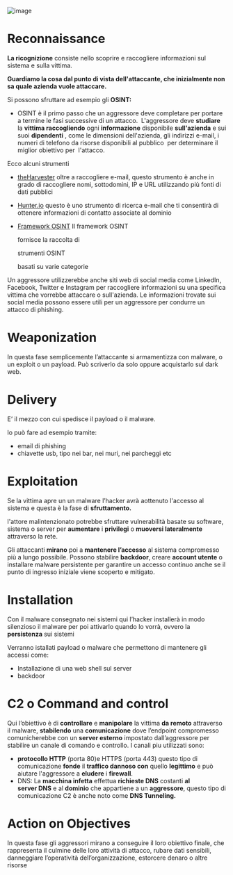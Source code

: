 ![image](https://github.com/user-attachments/assets/fc9af464-731e-468d-9592-fbf1a4975963)


# Reconnaissance

**La ricognizione** consiste nello scoprire e raccogliere informazioni sul sistema e sulla vittima.

**Guardiamo la cosa dal punto di vista dell'attaccante, che inizialmente non sa quale azienda vuole attaccare.** 

Si possono sfruttare ad esempio gli **OSINT:** 

- OSINT è il primo passo che un aggressore deve completare per portare a termine le fasi successive di un attacco.  L'aggressore deve **studiare** la **vittima raccogliendo** ogni **informazione** disponibile **sull'azienda** e sui suoi **dipendenti** , come le dimensioni dell'azienda, gli indirizzi e-mail, i numeri di telefono da risorse disponibili al pubblico  per determinare il miglior obiettivo per  l'attacco.

Ecco alcuni strumenti 

- [theHarvester](https://github.com/laramies/theHarvester) oltre a raccogliere e-mail, questo strumento è anche in grado di raccogliere nomi, sottodomini, IP e URL utilizzando più fonti di dati pubblici
- [Hunter.io](https://hunter.io/) questo è uno strumento di ricerca e-mail che ti consentirà di ottenere informazioni di contatto associate al dominio
- [Framework OSINT](https://osintframework.com/) Il framework OSINT
    
    fornisce la raccolta di
    
    strumenti OSINT
    
    basati su varie categorie
    

Un aggressore utilizzerebbe anche siti web di social media come LinkedIn, Facebook, Twitter e Instagram per raccogliere informazioni su una specifica vittima che vorrebbe attaccare o sull'azienda. Le informazioni trovate sui social media possono essere utili per un aggressore per condurre un attacco di phishing.

# Weaponization

In questa fase semplicemente l’attaccante si armamentizza con malware, o un exploit o un payload. Può scriverlo da solo oppure acquistarlo sul dark web.

# Delivery

E’ il mezzo con cui spedisce il payload o il malware.

lo può fare ad esempio tramite:

- email di phishing
- chiavette usb, tipo nei bar, nei muri, nei parcheggi etc

# Exploitation

Se la vittima apre un un malware l’hacker avrà aottenuto l'accesso al sistema e questa è la fase di **sfruttamento.**

l'attore malintenzionato potrebbe sfruttare vulnerabilità basate su software, sistema o server per **aumentare** i **privilegi** o **muoversi lateralmente** attraverso la rete. 

Gli attaccanti **mirano** poi a **mantenere l’accesso** al sistema compromesso più a lungo possibile. Possono stabilire **backdoor**, creare **account utente** o installare malware persistente per garantire un accesso continuo anche se il punto di ingresso iniziale viene scoperto e mitigato.

# Installation

Con il malware consegnato nei sistemi qui l’hacker installerà in modo silenzioso il malware per poi attivarlo quando lo vorrà, ovvero la **persistenza** sui sistemi

Verranno istallati payload o malware che permettono di mantenere gli accessi come:

- Installazione di una web shell sul server
- backdoor

# C2 o Command and control

Qui l’obiettivo è di **controllare** e **manipolare** la vittima **da remoto** attraverso il malware, **stabilendo** una **comunicazione** dove l’endpoint compromesso comunicherebbe con un **server esterno** impostato dall’aggressore per stabilire un canale di comando e controllo. I canali piu utilizzati sono:

- **protocollo HTTP** (porta 80)e HTTPS (porta 443) questo tipo di comunicazione **fonde** il **traffico dannoso con** quello **legittimo** e può aiutare l'aggressore a **eludere** i **firewall**.
- DNS: La **macchina infetta** effettua **richieste DNS** costanti **al server DNS** e al **dominio** che appartiene a un **aggressore**, questo tipo di comunicazione C2 è anche noto come **DNS Tunneling.**

# Action on Objectives

In questa fase gli aggressori mirano a conseguire il loro obiettivo finale, che rappresenta il culmine delle loro attività di attacco, rubare dati sensibili, danneggiare l’operatività dell’organizzazione, estorcere denaro o altre risorse

